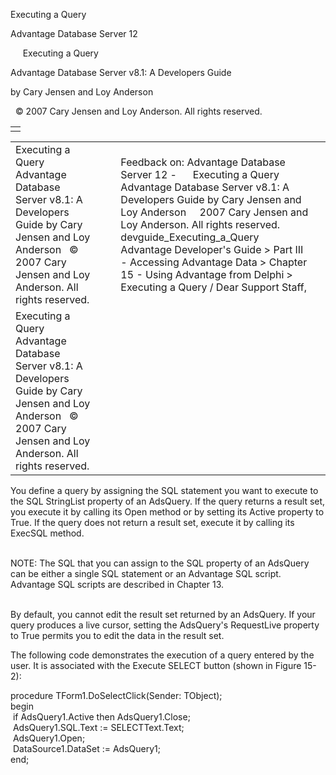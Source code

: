 Executing a Query




Advantage Database Server 12  

     Executing a Query

Advantage Database Server v8.1: A Developers Guide

by Cary Jensen and Loy Anderson

  © 2007 Cary Jensen and Loy Anderson. All rights reserved.

|  |
| --- |
|  |

|  |  |  |  |  |
| --- | --- | --- | --- | --- |
| Executing a Query  Advantage Database Server v8.1: A Developers Guide  by Cary Jensen and Loy Anderson    © 2007 Cary Jensen and Loy Anderson. All rights reserved. |  |  | Feedback on: Advantage Database Server 12 -      Executing a Query Advantage Database Server v8.1: A Developers Guide by Cary Jensen and Loy Anderson     2007 Cary Jensen and Loy Anderson. All rights reserved. devguide\_Executing\_a\_Query Advantage Developer's Guide > Part III - Accessing Advantage Data > Chapter 15 - Using Advantage from Delphi > Executing a Query / Dear Support Staff, |  |
| Executing a Query  Advantage Database Server v8.1: A Developers Guide  by Cary Jensen and Loy Anderson    © 2007 Cary Jensen and Loy Anderson. All rights reserved. |  |  |  |  |

You define a query by assigning the SQL statement you want to execute to the SQL StringList property of an AdsQuery. If the query returns a result set, you execute it by calling its Open method or by setting its Active property to True. If the query does not return a result set, execute it by calling its ExecSQL method.

   
NOTE: The SQL that you can assign to the SQL property of an AdsQuery can be either a single SQL statement or an Advantage SQL script. Advantage SQL scripts are described in Chapter 13.  
 

By default, you cannot edit the result set returned by an AdsQuery. If your query produces a live cursor, setting the AdsQuery's RequestLive property to True permits you to edit the data in the result set.

The following code demonstrates the execution of a query entered by the user. It is associated with the Execute SELECT button (shown in Figure 15-2):

procedure TForm1.DoSelectClick(Sender: TObject);  
begin  
  if AdsQuery1.Active then AdsQuery1.Close;  
  AdsQuery1.SQL.Text := SELECTText.Text;  
  AdsQuery1.Open;  
  DataSource1.DataSet := AdsQuery1;  
end;
